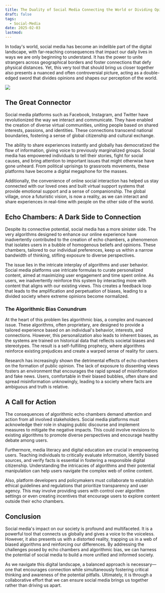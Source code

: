 ```yaml
---
title: The Duality of Social Media Connecting the World or Dividing Opinions?
draft: false
tags:
  - Social-Media
date: 2025-02-03
lastmod:
---
```

In today's world, social media has become an indelible part of the digital landscape, with far-reaching consequences that impact our daily lives in ways we are only beginning to understand. It has the power to unite strangers across geographical borders and foster connections that defy physical distances. Yet, this very tool that should bring us closer together also presents a nuanced and often controversial picture, acting as a double-edged sword that divides opinions and shapes our perception of the world.

![](https://img-cdn.thepublive.com/fit-in/1200x675/filters:format(webp)/socialsamosa/media/media_files/2024/12/10/VDlszrVuthonGPqVAEMs.png)
## The Great Connector

Social media platforms such as Facebook, Instagram, and Twitter have revolutionized the way we interact and communicate. They have enabled the creation of diverse virtual communities, uniting people based on shared interests, passions, and identities. These connections transcend national boundaries, fostering a sense of global citizenship and cultural exchange.

The ability to share experiences instantly and globally has democratized the flow of information, giving voice to previously marginalized groups. Social media has empowered individuals to tell their stories, fight for social causes, and bring attention to important issues that might otherwise have gone unheard. From political uprisings to grassroots movements, these platforms have become a digital megaphone for the masses.

Additionally, the convenience of online social interaction has helped us stay connected with our loved ones and built virtual support systems that provide emotional support and a sense of companionship. The global village, once a futuristic vision, is now a reality, as we can interact and share experiences in real-time with people on the other side of the world.

## Echo Chambers: A Dark Side to Connection

Despite its connective potential, social media has a more sinister side. The very algorithms designed to enhance our online experience have inadvertently contributed to the creation of echo chambers, a phenomenon that isolates users in a bubble of homogenous beliefs and opinions. These chambers, tailored to our individual preferences, keep us within a narrow bandwidth of thinking, stifling exposure to diverse perspectives.

The issue lies in the intricate interplay of algorithms and user behavior. Social media platforms use intricate formulas to curate personalized content, aimed at maximizing user engagement and time spent online. As users, we inadvertently reinforce this system by interacting more with content that aligns with our existing views. This creates a feedback loop that leads to the amplification and perpetuation of biases, leading to a divided society where extreme opinions become normalized.

### The Algorithmic Bias Conundrum

At the heart of this problem lies algorithmic bias, a complex and nuanced issue. These algorithms, often proprietary, are designed to provide a tailored experience based on an individual's behavior, interests, and connections. However, this personalization also leads to inherent biases, as the systems are trained on historical data that reflects societal biases and stereotypes. The result is a self-fulfilling prophecy, where algorithms reinforce existing prejudices and create a warped sense of reality for users.

Research has increasingly shown the detrimental effects of echo chambers on the formation of public opinion. The lack of exposure to dissenting views fosters an environment that encourages the rapid spread of misinformation and fake news. Users, comfortable in their biased bubbles, often share and spread misinformation unknowingly, leading to a society where facts are ambiguous and truth is relative.

## A Call for Action

The consequences of algorithmic echo chambers demand attention and action from all involved stakeholders. Social media platforms must acknowledge their role in shaping public discourse and implement measures to mitigate the negative impacts. This could involve revisions to existing algorithms to promote diverse perspectives and encourage healthy debate among users.

Furthermore, media literacy and digital education are crucial in empowering users. Teaching individuals to critically evaluate information, identify biased sources, and verify facts is essential in fostering a responsible digital citizenship. Understanding the intricacies of algorithms and their potential manipulation can help users navigate the complex web of online content.

Also, platform developers and policymakers must collaborate to establish ethical guidelines and regulations that prioritize transparency and user agency. This may involve providing users with control over algorithm settings or even creating incentives that encourage users to explore content outside their echo chambers.

## Conclusion

Social media's impact on our society is profound and multifaceted. It is a powerful tool that connects us globally and gives a voice to the voiceless. However, it also presents us with a distorted reality, trapping us in a web of biased algorithms and reinforcing our differences. By addressing the challenges posed by echo chambers and algorithmic bias, we can harness the potential of social media to build a more unified and informed society.

As we navigate this digital landscape, a balanced approach is necessary—one that encourages connection while simultaneously fostering critical thinking and awareness of the potential pitfalls. Ultimately, it is through a collaborative effort that we can ensure social media brings us together rather than driving us apart.